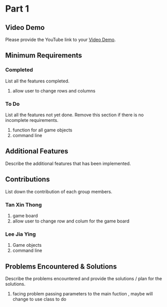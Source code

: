 # Part 1

## Video Demo

Please provide the YouTube link to your [Video Demo](https://youtube.com).

## Minimum Requirements

### Completed

List all the features completed.

1. allow user to change rows and columns

### To Do

List all the features not yet done. Remove this section if there is no incomplete requirements.

1. function for all game objects
2. command line

## Additional Features

Describe the additional features that has been implemented.

## Contributions

List down the contribution of each group members.


### Tan Xin Thong

1. game board
2. allow user to change row and colum for the game board

### Lee Jia Ying

1. Game objects
2. command line


## Problems Encountered & Solutions

Describe the problems encountered and provide the solutions / plan for the solutions.
1. facing problem passing parameters to the main fuction , maybe will change to use class to do
